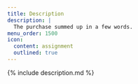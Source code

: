 ```yaml
---
title: Description
description: |
  The purchase summed up in a few words.
menu_order: 1500
icon:
  content: assignment
  outlined: true
---
```


{% include description.md %}
